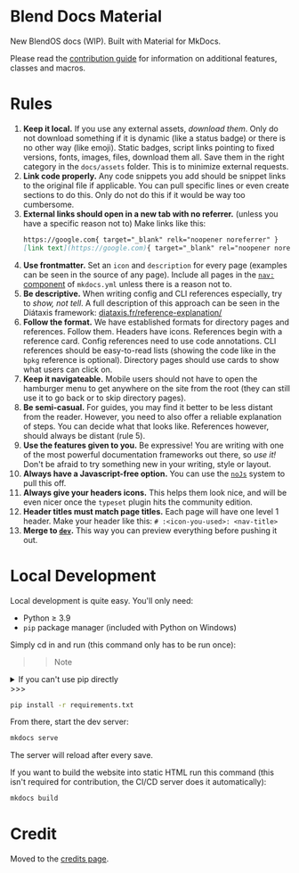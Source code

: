# Blend Docs Material

New BlendOS docs (WIP). Built with Material for MkDocs.

Please read the [contribution guide](https://blendos.co/contributing#docs) for information on additional features, classes and macros.

# Rules

1. **Keep it local.** If you use any external assets, *download them*. Only do not download something if it is dynamic (like a status badge) or there is no other way (like emoji). Static badges, script links pointing to fixed versions, fonts, images, files, download them all. Save them in the right category in the `docs/assets` folder. This is to minimize external requests.
2. **Link code properly.** Any code snippets you add should be snippet links to the original file if applicable. You can pull specific lines or even create sections to do this. Only do not do this if it would be way too cumbersome.
3. **External links should open in a new tab with no referrer.** (unless you have a specific reason not to) Make links like this:
    ```md
    https://google.com{ target="_blank" relk="noopener noreferrer" }
    [link text](https://google.com){ target="_blank" rel="noopener noreferrer" }
    ```
4. **Use frontmatter.** Set an `icon` and `description` for every page (examples can be seen in the source of any page). Include all pages in the [`nav:` component](https://www.mkdocs.org/user-guide/configuration/#nav) of `mkdocs.yml` unless there is a reason not to.
5. **Be descriptive.** When writing config and CLI references especially, try to *show, not tell*. A full description of this approach can be seen in the Diátaxis framework: [diataxis.fr/reference-explanation/](https://diataxis.fr/reference-explanation/)
6. **Follow the format.** We have established formats for directory pages and references. Follow them. Headers have icons. References begin with a reference card. Config references need to use code annotations. CLI references should be easy-to-read lists (showing the code like in the `bpkg` reference is optional). Directory pages should use cards to show what users can click on.
7. **Keep it navigateable.** Mobile users should not have to open the hamburger menu to get anywhere on the site from the root (they can still use it to go back or to skip directory pages).
8. **Be semi-casual.** For guides, you may find it better to be less distant from the reader. However, you need to also offer a reliable explanation of steps. You can decide what that looks like. References however, should always be distant (rule 5).
9. **Use the features given to you.** Be expressive! You are writing with one of the most powerful documentation frameworks out there, so *use it!* Don't be afraid to try something new in your writing, style or layout.
10. **Always have a Javascript-free option.** You can use the [`noJs`](https://blendos.co/contributing/#javascript) system to pull this off.
11. **Always give your headers icons.** This helps them look nice, and will be even nicer once the `typeset` plugin hits the community edition.
12. **Header titles must match page titles.** Each page will have one level 1 header. Make your header like this: `# :<icon-you-used>: <nav-title>`
13. **Merge to [`dev`](https://git.blendos.co/blendOS/website/-/tree/dev).** This way you can preview everything before pushing it out.

# Local Development

Local development is quite easy. You'll only need:

- Python ≥ 3.9
- `pip` package manager (included with Python on Windows)

Simply cd in and run (this command only has to be run once):

>>>[!note]
<details>
<summary>If you can't use pip directly</summary>

Use `pipenv`.

Install pipenv [from pypi](https://pipenv.pypa.io/en/latest/installation.html) or your package manager.

Then do the following in the project folder:

```
pipenv install
```

Then, as `pipenv` says, you can use `pipenv shell` and `pipenv run`:

```
pipenv run mkdocs serve
```

</details>
>>>



```bash
pip install -r requirements.txt
```

From there, start the dev server:

```bash
mkdocs serve
```

The server will reload after every save.  

If you want to build the website into static HTML run this command (this isn't required for contribution, the CI/CD server does it automatically):

```bash
mkdocs build
```

# Credit

Moved to the [credits page](https://blendos.co/credits).

